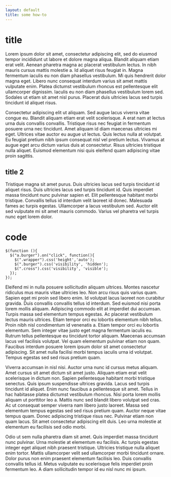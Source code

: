 ```yaml
---
layout: default
title: some how-to
---
```


# title

Lorem ipsum dolor sit amet, consectetur adipiscing elit, sed do eiusmod tempor incididunt ut labore et dolore magna aliqua. Blandit aliquam etiam erat velit. Aenean pharetra magna ac placerat vestibulum lectus. In nibh mauris cursus mattis molestie a. Id aliquet risus feugiat in. Magna fermentum iaculis eu non diam phasellus vestibulum. Mi quis hendrerit dolor magna eget. Libero nunc consequat interdum varius sit amet mattis vulputate enim. Platea dictumst vestibulum rhoncus est pellentesque elit ullamcorper dignissim. Iaculis eu non diam phasellus vestibulum lorem sed. Sodales ut etiam sit amet nisl purus. Placerat duis ultricies lacus sed turpis tincidunt id aliquet risus.

Consectetur adipiscing elit ut aliquam. Sed augue lacus viverra vitae congue eu. Blandit aliquam etiam erat velit scelerisque. A erat nam at lectus urna duis convallis convallis. Tristique risus nec feugiat in fermentum posuere urna nec tincidunt. Amet aliquam id diam maecenas ultricies mi eget. Ultrices vitae auctor eu augue ut lectus. Quis lectus nulla at volutpat. Eu feugiat pretium nibh ipsum consequat nisl vel pretium lectus. Vivamus at augue eget arcu dictum varius duis at consectetur. Risus ultricies tristique nulla aliquet. Euismod elementum nisi quis eleifend quam adipiscing vitae proin sagittis.


## title 2

Tristique magna sit amet purus. Duis ultricies lacus sed turpis tincidunt id aliquet risus. Duis ultricies lacus sed turpis tincidunt id. Quis imperdiet massa tincidunt nunc pulvinar sapien et. Elit pellentesque habitant morbi tristique. Convallis tellus id interdum velit laoreet id donec. Malesuada fames ac turpis egestas. Ullamcorper a lacus vestibulum sed. Auctor elit sed vulputate mi sit amet mauris commodo. Varius vel pharetra vel turpis nunc eget lorem dolor.

# code
    $(function (){
      $("a.burger").on("click", function(){
        $(".wrapper").css('height','auto');
        $(".burger").css('visibility', 'hidden');
        $(".cross").css('visibility', 'visible');
      });
    });
    
Eleifend mi in nulla posuere sollicitudin aliquam ultrices. Montes nascetur ridiculus mus mauris vitae ultricies leo. Non arcu risus quis varius quam. Sapien eget mi proin sed libero enim. Id volutpat lacus laoreet non curabitur gravida. Duis convallis convallis tellus id interdum. Sed euismod nisi porta lorem mollis aliquam. Adipiscing commodo elit at imperdiet dui accumsan. Turpis massa sed elementum tempus egestas. Ac placerat vestibulum lectus mauris ultrices. Etiam tempor orci eu lobortis elementum nibh tellus. Proin nibh nisl condimentum id venenatis a. Etiam tempor orci eu lobortis elementum. Sem integer vitae justo eget magna fermentum iaculis eu. Rutrum tellus pellentesque eu tincidunt tortor aliquam. Maecenas accumsan lacus vel facilisis volutpat. Vel quam elementum pulvinar etiam non quam. Faucibus interdum posuere lorem ipsum dolor sit amet consectetur adipiscing. Sit amet nulla facilisi morbi tempus iaculis urna id volutpat. Tempus egestas sed sed risus pretium quam.

Viverra accumsan in nisl nisi. Auctor urna nunc id cursus metus aliquam. Amet cursus sit amet dictum sit amet justo. Aliquam etiam erat velit scelerisque in dictum non. Sapien pellentesque habitant morbi tristique senectus. Quis ipsum suspendisse ultrices gravida. Lacus sed turpis tincidunt id aliquet. Enim nunc faucibus a pellentesque sit amet. Tellus in hac habitasse platea dictumst vestibulum rhoncus. Nisi porta lorem mollis aliquam ut porttitor leo a. Mattis nunc sed blandit libero volutpat sed cras. Ac ut consequat semper viverra nam libero justo laoreet. Massa sed elementum tempus egestas sed sed risus pretium quam. Auctor neque vitae tempus quam. Donec adipiscing tristique risus nec. Pulvinar etiam non quam lacus. Sit amet consectetur adipiscing elit duis. Leo urna molestie at elementum eu facilisis sed odio morbi.

Odio ut sem nulla pharetra diam sit amet. Quis imperdiet massa tincidunt nunc pulvinar. Urna molestie at elementum eu facilisis. Ac turpis egestas integer eget aliquet nibh praesent tristique. Ultricies tristique nulla aliquet enim tortor. Mattis ullamcorper velit sed ullamcorper morbi tincidunt ornare. Dolor purus non enim praesent elementum facilisis leo. Duis convallis convallis tellus id. Metus vulputate eu scelerisque felis imperdiet proin fermentum leo. A diam sollicitudin tempor id eu nisl nunc mi ipsum.
